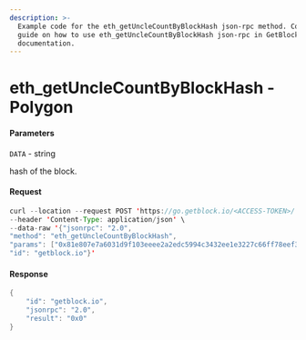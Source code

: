 ```yaml
---
description: >-
  Example code for the eth_getUncleCountByBlockHash json-rpc method. Сomplete
  guide on how to use eth_getUncleCountByBlockHash json-rpc in GetBlock.io Web3
  documentation.
---
```


# eth\_getUncleCountByBlockHash - Polygon

#### Parameters

`DATA` - string

hash of the block.

#### Request

```java
curl --location --request POST 'https://go.getblock.io/<ACCESS-TOKEN>/' \
--header 'Content-Type: application/json' \
--data-raw '{"jsonrpc": "2.0",
"method": "eth_getUncleCountByBlockHash",
"params": ["0x81e807e7a6031d9f103eeee2a2edc5994c3432ee1e3227c66ff78eef30ea1dec"],
"id": "getblock.io"}'
```

#### Response

```java
{
    "id": "getblock.io",
    "jsonrpc": "2.0",
    "result": "0x0"
}
```
